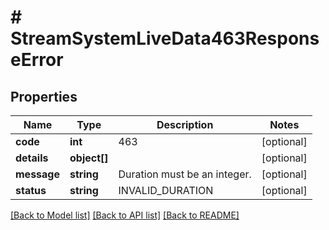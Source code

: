 # # StreamSystemLiveData463ResponseError

## Properties

Name | Type | Description | Notes
------------ | ------------- | ------------- | -------------
**code** | **int** | 463 | [optional]
**details** | **object[]** |  | [optional]
**message** | **string** | Duration must be an integer. | [optional]
**status** | **string** | INVALID_DURATION | [optional]

[[Back to Model list]](../../README.md#models) [[Back to API list]](../../README.md#endpoints) [[Back to README]](../../README.md)
